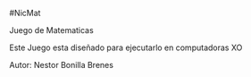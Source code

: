 #NicMat

Juego de Matematicas

Este Juego esta diseñado para ejecutarlo en computadoras XO

Autor: Nestor Bonilla Brenes
